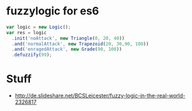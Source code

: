 # fuzzylogic for es6

```javascript
var logic = new Logic();
var res = logic
  .init('noAttack', new Triangle(0, 20, 40))
  .and('normalAttack', new Trapezoid(20, 30,90, 100))
  .and('enragedAttack', new Grade(90, 100))
  .defuzzify(99);
```

# Stuff
* http://de.slideshare.net/BCSLeicester/fuzzy-logic-in-the-real-world-2326817
